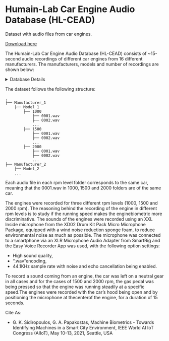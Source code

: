 # Humain-Lab Car Engine Audio Database (HL-CEAD)
Dataset with audio files from car engines.

[Download here](https://drive.google.com/file/d/1cd-4t1eO73tscl3boewCn1RfI7hqA8sL/view?usp=sharing)

The Humain-Lab Car Engine Audio Database (HL-CEAD) consists of ~15-second audio recordings of different car engines from 16 different manufacturers. The manufacturers, models and number of recordings are shown below:

<details><summary>
Database Details
</summary>

Manufacturer  | Model         | Recordings
------------- | ------------- | :----------:
Alpha Romeo   | Giulietta     | 1
BMW           | 116           | 1
&nbsp;        | 520i          | 1
&nbsp;        | x6            | 1
Chevrolett    | Lacetti       | 1
&nbsp;        | Spark         | 3
Citroen       | C3            | 2
&nbsp;        | C4            | 2
&nbsp;        | Saxo          | 2
&nbsp;        | C2            | 1
&nbsp;        | Berlingo      | 1
&nbsp;        | Saxo          | 2
Daewoo        | Matiz         | 1
Fiat          | Panda         | 4
&nbsp;        | Punto         | 3
&nbsp;        | Doblo         | 1
Ford          | Fiesta        | 2
&nbsp;        | Focus         | 3
&nbsp;        | KA            | 1
&nbsp;        | Modeo         | 1
Hyundai       | Atos          | 1
&nbsp;        | i20           | 1
Opel          | Astra         | 6
&nbsp;        | Corsa         | 4
&nbsp;        | Vectra        | 1
Peugeot       | 206           | 2
&nbsp;        | 307           | 3
Renault       | Megane        | 2
&nbsp;        | Twingo        | 2
Seat          | Ibiza         | 1
Skoda         | Octavia       | 1
Suzuki        | Grand Vitara  | 2
Toyota        | Yaris         | 1
VolksWagen    | Polo 1.4      | 1

</details>


The dataset follows the following structure: 
```
.
├── Manufacturer_1
    ├── Model_1
        ├── 1000
            ├── 0001.wav
            ├── 0002.wav
            ...
        ├── 1500
            ├── 0001.wav
            ├── 0002.wav
            ...
        ├── 2000
            ├── 0001.wav
            ├── 0002.wav
            ...
├── Manufacturer_2
    ├── Model_2
    ...
```
Each audio file in each rpm level folder corresponds to the same car, meaning that the 0001.wav in 1000, 1500 and 2000 folders are of the same car.

The  engines  were  recorded  for three different rpm levels (1000, 1500 and 2000 rpm). The reasoning  behind the recording of the  engine  in  different rpm levels is to study if the running speed makes the enginebiometric more discriminative. The sounds of the engines were recorded using an XXL Inside  microphone  from  the  XD02  Drum  Kit  Pack  Micro Microphone   Package,   equipped   with   a   wind   noise reduction  sponge  foam, to  reduce  environmental  noise  as much  as possible. The  microphone  was  connected  to  a smartphone via an XLR Microphone Audio Adapter from SmartRig and the Easy Voice Recorder App was used, with the  following option  settings:

* High sound quality, 
* “.wav”encoding,   
* 44.1KHz   sample   rate   with   noise   and   echo cancellation being enabled. 

To record a sound coming from an engine, the car was left on a neutral gear in all cases and for the cases of 1500 and 2000 rpm, the gas pedal was being pressed so that the engine  was running  steadily at a specific speed.The engines were recorded with the car’s hood being open and by positioning the microphone at thecenterof the engine, for a duration of 15 seconds.

Cite As:

* G. K. Sidiropoulos, G. A. Papakostas, Machine Biometrics - Towards Identifying Machines in a Smart City Environment, IEEE World AI IoT Congress (AIIoT), May 10-13, 2021, Seattle, USA

